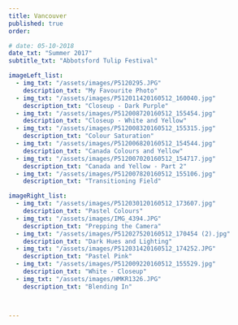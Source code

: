 ```yaml
---
title: Vancouver  
published: true
order: 

# date: 05-10-2018
date_txt: "Summer 2017"
subtitle_txt: "Abbotsford Tulip Festival"

imageLeft_list:
  - img_txt: "/assets/images/P5120295.JPG"
    description_txt: "My Favourite Photo"
  - img_txt: "/assets/images/P512011420160512_160040.jpg"
    description_txt: "Closeup - Dark Purple"
  - img_txt: "/assets/images/P512008720160512_155454.jpg"
    description_txt: "Closeup - White and Yellow"
  - img_txt: "/assets/images/P512008320160512_155315.jpg"
    description_txt: "Colour Saturation"
  - img_txt: "/assets/images/P512006820160512_154544.jpg"
    description_txt: "Canada Colours and Yellow"
  - img_txt: "/assets/images/P512007020160512_154717.jpg"
    description_txt: "Canada and Yellow - Part 2"
  - img_txt: "/assets/images/P512007820160512_155106.jpg"
    description_txt: "Transitioning Field"

imageRight_list:
  - img_txt: "/assets/images/P512030120160512_173607.jpg"
    description_txt: "Pastel Colours"
  - img_txt: "/assets/images/IMG_4394.JPG"
    description_txt: "Prepping the Camera"
  - img_txt: "/assets/images/P512027520160512_170454 (2).jpg"
    description_txt: "Dark Hues and Lighting"
  - img_txt: "/assets/images/P512031420160512_174252.JPG"
    description_txt: "Pastel Pink"
  - img_txt: "/assets/images/P512009220160512_155529.jpg"
    description_txt: "White - Closeup"
  - img_txt: "/assets/images/HMKR1326.JPG"
    description_txt: "Blending In"



---
```

